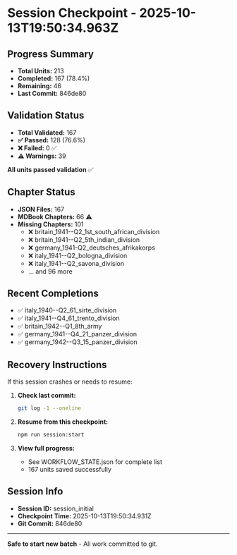 # Session Checkpoint - 2025-10-13T19:50:34.963Z

## Progress Summary

- **Total Units:** 213
- **Completed:** 167 (78.4%)
- **Remaining:** 46
- **Last Commit:** 846de80

## Validation Status

- **Total Validated:** 167
- **✅ Passed:** 128 (76.6%)
- **❌ Failed:** 0 ✅
- **⚠️ Warnings:** 39

**All units passed validation** ✅

## Chapter Status

- **JSON Files:** 167
- **MDBook Chapters:** 66 ⚠️
- **Missing Chapters:** 101
  - ❌ britain_1941--Q2_1st_south_african_division
  - ❌ britain_1941--Q2_5th_indian_division
  - ❌ germany_1941-Q2_deutsches_afrikakorps
  - ❌ italy_1941--Q2_bologna_division
  - ❌ italy_1941--Q2_savona_division
  - ... and 96 more

## Recent Completions

- ✅ italy_1940--Q2_61_sirte_division
- ✅ italy_1941--Q4_61_trento_division
- ✅ britain_1942--Q1_8th_army
- ✅ germany_1941--Q4_21_panzer_division
- ✅ germany_1942--Q3_15_panzer_division

## Recovery Instructions

If this session crashes or needs to resume:

1. **Check last commit:**
   ```bash
   git log -1 --oneline
   ```

2. **Resume from this checkpoint:**
   ```bash
   npm run session:start
   ```

3. **View full progress:**
   - See WORKFLOW_STATE.json for complete list
   - 167 units saved successfully

## Session Info

- **Session ID:** session_initial
- **Checkpoint Time:** 2025-10-13T19:50:34.931Z
- **Git Commit:** 846de80

---

**Safe to start new batch** - All work committed to git.
